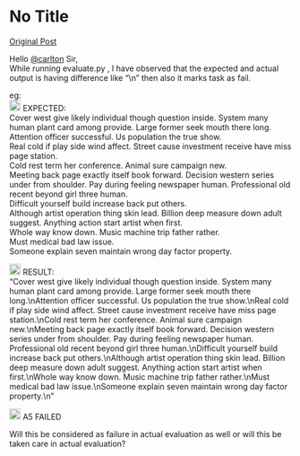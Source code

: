 # No Title

[Original Post](https://discourse.onlinedegree.iitm.ac.in/t/164277/504)

<p>Hello  <a class="mention" href="/u/carlton">@carlton</a> Sir,<br>
While running evaluate.py , I have observed that the expected  and actual output is having difference like “\n” then also it marks task as fail.</p>
<p>eg:<br>
<img src="https://emoji.discourse-cdn.com/google/warning.png?v=12" title=":warning:" class="emoji" alt=":warning:" loading="lazy" width="20" height="20"> EXPECTED:<br>
Cover west give likely individual though question inside. System many human plant card among provide. Large former seek mouth there long.<br>
Attention officer successful. Us population the true show.<br>
Real cold if play side wind affect. Street cause investment receive have miss page station.<br>
Cold rest term her conference. Animal sure campaign new.<br>
Meeting back page exactly itself book forward. Decision western series under from shoulder. Pay during feeling newspaper human. Professional old recent beyond girl three human.<br>
Difficult yourself build increase back put others.<br>
Although artist operation thing skin lead. Billion deep measure down adult suggest. Anything action start artist when first.<br>
Whole way know down. Music machine trip father rather.<br>
Must medical bad law issue.<br>
Someone explain seven maintain wrong day factor property.</p>
<p><img src="https://emoji.discourse-cdn.com/google/warning.png?v=12" title=":warning:" class="emoji" alt=":warning:" loading="lazy" width="20" height="20"> RESULT:<br>
“Cover west give likely individual though question inside. System many human plant card among provide. Large former seek mouth there long.\nAttention officer successful. Us population the true show.\nReal cold if play side wind affect. Street cause investment receive have miss page station.\nCold rest term her conference. Animal sure campaign new.\nMeeting back page exactly itself book forward. Decision western series under from shoulder. Pay during feeling newspaper human. Professional old recent beyond girl three human.\nDifficult yourself build increase back put others.\nAlthough artist operation thing skin lead. Billion deep measure down adult suggest. Anything action start artist when first.\nWhole way know down. Music machine trip father rather.\nMust medical bad law issue.\nSomeone explain seven maintain wrong day factor property.\n”</p>
<p><img src="https://emoji.discourse-cdn.com/google/x.png?v=12" title=":x:" class="emoji" alt=":x:" loading="lazy" width="20" height="20"> A5 FAILED</p>
<p>Will this be considered as failure in actual evaluation as well or will this be taken care in actual evaluation?</p>